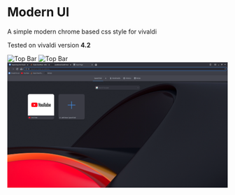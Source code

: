 # Modern UI

A simple modern chrome based css style for vivaldi

Tested on vivaldi version **4.2**

![Top Bar](https://raw.githubusercontent.com/ChargeIn/vivaldi-modern-ui-css/master/examples/grey-bar-1.png)
![Top Bar](https://raw.githubusercontent.com/ChargeIn/vivaldi-modern-ui-css/master/examples/grey-bar-2.png)
![Full Browser](https://raw.githubusercontent.com/ChargeIn/vivaldi-modern-ui-css/master/examples/example-full.png)
